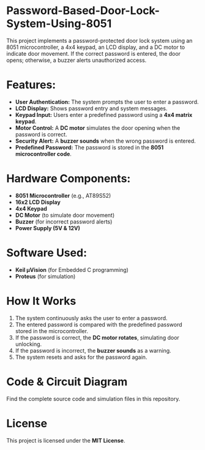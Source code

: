 # Password-Based-Door-Lock-System-Using-8051
This project implements a password-protected door lock system using an 8051 microcontroller, a 4x4 keypad, an LCD display, and a DC motor to indicate door movement. If the correct password is entered, the door opens; otherwise, a buzzer alerts unauthorized access.

# Features:
- **User Authentication:** The system prompts the user to enter a password.  
- **LCD Display:** Shows password entry and system messages.  
- **Keypad Input:** Users enter a predefined password using a **4x4 matrix keypad**.  
- **Motor Control:** A **DC motor** simulates the door opening when the password is correct.  
- **Security Alert:** A **buzzer sounds** when the wrong password is entered.  
- **Predefined Password:** The password is stored in the **8051 microcontroller code**.

# Hardware Components:  
- **8051 Microcontroller** (e.g., AT89S52)  
- **16x2 LCD Display**  
- **4x4 Keypad**  
- **DC Motor** (to simulate door movement)  
- **Buzzer** (for incorrect password alerts)  
- **Power Supply (5V & 12V)**

# Software Used:  
- **Keil µVision** (for Embedded C programming)  
- **Proteus** (for simulation)

# How It Works  
1. The system continuously asks the user to enter a password.  
2. The entered password is compared with the predefined password stored in the microcontroller.  
3. If the password is correct, the **DC motor rotates**, simulating door unlocking.  
4. If the password is incorrect, the **buzzer sounds** as a warning.  
5. The system resets and asks for the password again.

# Code & Circuit Diagram  
Find the complete source code and simulation files in this repository. 

# License  
This project is licensed under the **MIT License**.
